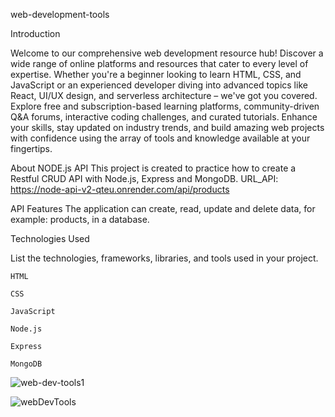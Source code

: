 web-development-tools 

Introduction 

Welcome to our comprehensive web development resource hub! Discover a wide range of online platforms and resources that cater to every level of expertise. Whether you're a beginner looking to learn HTML, CSS, and JavaScript or an experienced developer diving into advanced topics like React, UI/UX design, and serverless architecture – we've got you covered. Explore free and subscription-based learning platforms, community-driven Q&A forums, interactive coding challenges, and curated tutorials. Enhance your skills, stay updated on industry trends, and build amazing web projects with confidence using the array of tools and knowledge available at your fingertips. 

About NODE.js API This project is created to practice how to create a Restful CRUD API with Node.js, Express and MongoDB. URL_API: https://node-api-v2-qteu.onrender.com/api/products 

API Features The application can create, read, update and delete data, for example: products, in a database. 

Technologies Used 

List the technologies, frameworks, libraries, and tools used in your project. 

    HTML 

    CSS 

    JavaScript 

    Node.js 

    Express 

    MongoDB 



![web-dev-tools1](https://github.com/adnane84/web-development-tools/assets/92402125/45459dee-ccf1-44d2-9792-675eff4b9f4a)

![webDevTools](https://github.com/adnane84/web-development-tools/assets/92402125/7a4543d0-8ac8-4df1-a661-d68ca64e126d)
